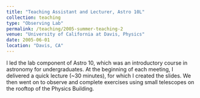 ```yaml
---
title: "Teaching Assistant and Lecturer, Astro 10L"
collection: teaching
type: "Observing Lab"
permalink: /teaching/2005-summer-teaching-2
venue: "University of California at Davis, Physics"
date: 2005-06-01
location: "Davis, CA"
---
```


I led the lab component of Astro 10, which was an introductory course in astronomy for undergraduates.  At the beginning of each meeting, I delivered a quick lecture (~30 minutes), for which I created the slides.  We then went on to observe and complete exercises using small telescopes on the rooftop of the Physics Building.
